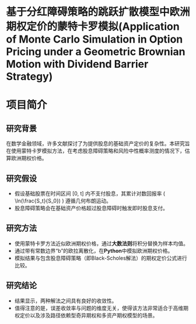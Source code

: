 # 基于分红障碍策略的跳跃扩散模型中欧洲期权定价的蒙特卡罗模拟(Application of Monte Carlo Simulation in Option  Pricing under a Geometric Brownian Motion with  Dividend Barrier Strategy)
# 项目简介

## 研究背景

在数学金融领域，许多文献探讨了为提供股息的基础资产定价的复杂性。本研究旨在使用蒙特卡罗模拟方法，在考虑股息障碍策略和风险中性概率测度的情况下，估算欧洲期权价格。

## 研究假设

- 假设基础股票在时间区间 [0, t] 内不支付股息，其累计对数回报率 \( \ln(\frac{S_t}{S_0}) \) 遵循几何布朗运动。
- 股息障碍策略会在基础资产价格超过股息障碍时触发即时股息支付。

## 研究方法

- 使用蒙特卡罗方法近似欧洲期权价格，通过**大数法则**将积分替换为样本均值。
- 通过带有常数边界“b”的欧拉离散化，在**Python**中模拟欧洲期权价格。
- 模拟结果与包含股息障碍策略（即Black-Scholes解法）的期权定价公式进行比较。

## 研究结论

- 结果显示，两种解法之间具有良好的收敛性。
- 值得注意的是，误差收敛率与问题的维度无关，使得该方法非常适合于高维期权定价以及涉及路径依赖型奇异期权和多资产期权模型的场景。

